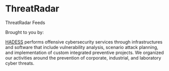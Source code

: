 # ThreatRadar
ThreatRadar Feeds


Brought to you by:

[HADESS](https://hadess.io) performs offensive cybersecurity services through infrastructures and software that include vulnerability analysis, scenario attack planning, and implementation of custom integrated preventive projects. We organized our activities around the prevention of corporate, industrial, and laboratory cyber threats.
